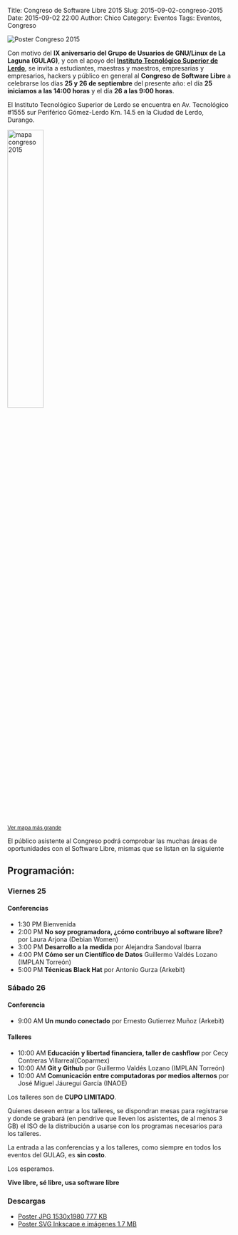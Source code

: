 Title: Congreso de Software Libre 2015
Slug: 2015-09-02-congreso-2015
Date: 2015-09-02 22:00
Author: Chico
Category: Eventos
Tags: Eventos, Congreso


![Poster Congreso 2015]({attach}2015-09-25-congreso-2015/gulag-congreso-2015-poster-small.jpg)

Con motivo del **IX aniversario del Grupo de Usuarios de GNU/Linux de La Laguna (GULAG)**, y con el apoyo del **[Instituto Tecnológico Superior de Lerdo](http://itslerdo.edu.mx/)**, se invita a estudiantes, maestras y maestros, empresarias y empresarios, hackers y público en general al **Congreso de Software Libre** a celebrarse los días **25 y 26 de septiembre** del presente año: el día **25 iniciamos a las 14:00 horas** y el día **26 a las 9:00 horas**.

El Instituto Tecnológico Superior de Lerdo se encuentra en Av. Tecnológico #1555 sur Periférico Gómez-Lerdo Km. 14.5 en la Ciudad de Lerdo, Durango.

<a href="http://www.openstreetmap.org/#map=15/25.5464/-103.5435">
<img class="img-responsive" style="width:40%;height:auto;margin-right:12px;" src="2015-09-25-congreso-2015/OSM-ITSL.png" alt="mapa congreso 2015" width="425" height="350">
</a><br/>
<small><a href="http://www.openstreetmap.org/#map=16/25.5352/-103.4467">Ver mapa más grande</a></small>

El público asistente al Congreso podrá comprobar las muchas áreas de oportunidades con el Software Libre, mismas que se listan en la siguiente

## Programación:

### Viernes 25

#### Conferencias

+ 1:30 PM Bienvenida
+ 2:00 PM **No soy programadora, ¿cómo contribuyo al software libre?** por Laura Arjona (Debian Women)
+ 3:00 PM **Desarrollo a la medida** por Alejandra Sandoval Ibarra
+ 4:00 PM **Cómo ser un Científico de Datos** Guillermo Valdés Lozano (IMPLAN Torreón)
+ 5:00 PM **Técnicas Black Hat** por Antonio Gurza (Arkebit)

### Sábado 26

#### Conferencia

+  9:00 AM **Un mundo conectado** por Ernesto Gutierrez Muñoz (Arkebit)

#### Talleres

+ 10:00 AM **Educación y libertad financiera, taller de cashflow** por Cecy Contreras Villarreal(Coparmex)
+ 10:00 AM **Git y Github** por Guillermo Valdés Lozano (IMPLAN Torreón)
+ 10:00 AM **Comunicación entre computadoras por medios alternos** por José Miguel Jáuregui García (INAOE)

Los talleres son de **CUPO LIMITADO**.

Quienes deseen entrar a los talleres, se dispondran mesas para registrarse y donde se grabará (en pendrive que lleven los asistentes, de al menos 3 GB) el ISO de la distribución a usarse con los programas necesarios para los talleres.

La entrada a las conferencias y a los talleres, como siempre en todos los eventos del GULAG, es **sin costo**.

Los esperamos.

**Vive libre, sé libre, usa software libre**

### Descargas

* [Poster JPG 1530x1980 777 KB]({attach}2015-09-25-congreso-2015/gulag-congreso-2015-poster.jpg)
* [Poster SVG Inkscape e imágenes 1.7 MB]({attach}2015-09-25-congreso-2015/gulag-congreso-2015-poster.tar.gz)
